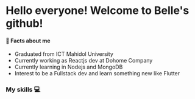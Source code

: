 # Hello everyone! Welcome to Belle's github!  
#### :information_desk_person: Facts about me
- Graduated from ICT Mahidol University
- Currently working as Reactjs dev at Dohome Company
- Currently learning in Nodejs and MongoDB
- Interest to be a Fullstack dev and learn something new like Flutter 

### My skills 💻




